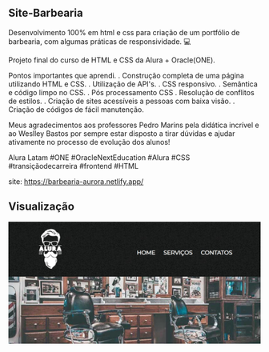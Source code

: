 ## Site-Barbearia
Desenvolvimento 100% em html e css para criação de um portfólio de barbearia, com algumas práticas de responsividade. 💻

Projeto final do curso de HTML e CSS da Alura + Oracle(ONE).

Pontos importantes que aprendi.
. Construção completa de uma página utilizando HTML e CSS.
. Utilização de API's.
. CSS responsivo.
. Semântica e código limpo no CSS.
. Pós processamento CSS
. Resolução de conflitos de estilos.
. Criação de sites acessíveis a pessoas com baixa visão.
. Criação de códigos de fácil manutenção.

Meus agradecimentos aos professores Pedro Marins pela didática incrível e ao Weslley Bastos por sempre estar disposto a tirar dúvidas e ajudar ativamente no processo de evolução dos alunos!

Alura Latam
#ONE #OracleNextEducation #Alura #CSS #transiçãodecarreira #frontend #HTML

site: https://barbearia-aurora.netlify.app/


## Visualização
![Screenshot](./imagens/header.jpg)
